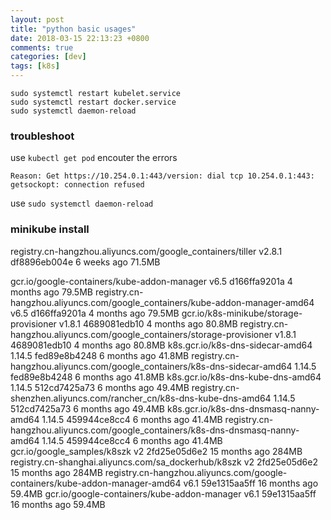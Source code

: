 ```yaml
---
layout: post
title: "python basic usages"
date: 2018-03-15 22:13:23 +0800
comments: true
categories: [dev]
tags: [k8s]
---
```


```
sudo systemctl restart kubelet.service
sudo systemctl restart docker.service
sudo systemctl daemon-reload
```


### troubleshoot

use `kubectl get pod` encouter the errors
```
Reason: Get https://10.254.0.1:443/version: dial tcp 10.254.0.1:443: getsockopt: connection refused
```
use `sudo systemctl daemon-reload`


### minikube install


registry.cn-hangzhou.aliyuncs.com/google_containers/tiller                        v2.8.1              df8896eb004e        6 weeks ago         71.5MB

gcr.io/google-containers/kube-addon-manager                                       v6.5                d166ffa9201a        4 months ago        79.5MB
registry.cn-hangzhou.aliyuncs.com/google_containers/kube-addon-manager-amd64      v6.5                d166ffa9201a        4 months ago        79.5MB
gcr.io/k8s-minikube/storage-provisioner                                           v1.8.1              4689081edb10        4 months ago        80.8MB
registry.cn-hangzhou.aliyuncs.com/google_containers/storage-provisioner           v1.8.1              4689081edb10        4 months ago        80.8MB
k8s.gcr.io/k8s-dns-sidecar-amd64                                                  1.14.5              fed89e8b4248        6 months ago        41.8MB
registry.cn-hangzhou.aliyuncs.com/google_containers/k8s-dns-sidecar-amd64         1.14.5              fed89e8b4248        6 months ago        41.8MB
k8s.gcr.io/k8s-dns-kube-dns-amd64                                                 1.14.5              512cd7425a73        6 months ago        49.4MB
registry.cn-shenzhen.aliyuncs.com/rancher_cn/k8s-dns-kube-dns-amd64               1.14.5              512cd7425a73        6 months ago        49.4MB
k8s.gcr.io/k8s-dns-dnsmasq-nanny-amd64                                            1.14.5              459944ce8cc4        6 months ago        41.4MB
registry.cn-hangzhou.aliyuncs.com/google_containers/k8s-dns-dnsmasq-nanny-amd64   1.14.5              459944ce8cc4        6 months ago        41.4MB
gcr.io/google_samples/k8szk                                                       v2                  2fd25e05d6e2        15 months ago       284MB
registry.cn-shanghai.aliyuncs.com/sa_dockerhub/k8szk                              v2                  2fd25e05d6e2        15 months ago       284MB
registry.cn-hangzhou.aliyuncs.com/google-containers/kube-addon-manager-amd64      v6.1                59e1315aa5ff        16 months ago       59.4MB
gcr.io/google-containers/kube-addon-manager                                       v6.1                59e1315aa5ff        16 months ago       59.4MB

